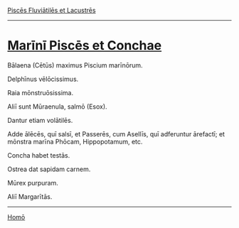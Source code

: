 [Piscēs Fluviātilēs et Lacustrēs](./034-pisces-fluviatiles-et-lacustres.md)

---

# [Marīnī Piscēs et Conchae](https://www.archive.org/stream/cu31924032499455#page/n81/mode/1up)

Bālaena (Cētūs) maximus Piscium marīnōrum.

Delphīnus vēlōcissimus.

Raia mōnstruōsissima.

Aliī sunt Mūraenula, salmō (Esox).

Dantur etiam volātilēs.

Adde ālēcēs, quī salsī, et Passerēs, cum Asellīs, quī adferuntur ārefactī; et mōnstra marīna Phōcam, Hippopotamum, etc.

Concha habet testās.

Ostrea dat sapidam carnem.

Mūrex purpuram.

Aliī Margarītās.

---

[Homō](./036-homo.md)
